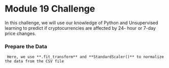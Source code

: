 # Module 19 Challenge    

In this challenge,  we will use our knowledge of Python and Unsupervised learning to predict if cryptocurrencies are affected by 24- hour or 7-day price changes.    
     
### Prepare the Data

     Here, we use **.fit_transform** and **StandardScaler()** to normalize the data from the CSV file

